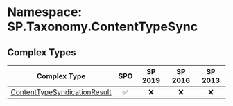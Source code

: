 # Namespace: SP.Taxonomy.ContentTypeSync

## Complex Types

Complex Type | SPO | SP 2019 | SP 2016 | SP 2013
----------|:---:|:-------:|:-------:|:-------:
[ContentTypeSyndicationResult](./ComplexTypes/ContentTypeSyndicationResult.md) | ✅ | ❌ | ❌ | ❌